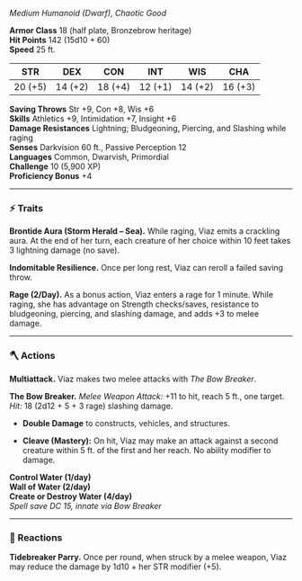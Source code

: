 _Medium Humanoid (Dwarf), Chaotic Good_

**Armor Class** 18 (half plate, Bronzebrow heritage)  
**Hit Points** 142 (15d10 + 60)  
**Speed** 25 ft.

|STR|DEX|CON|INT|WIS|CHA|
|---|---|---|---|---|---|
|20 (+5)|14 (+2)|18 (+4)|12 (+1)|14 (+2)|16 (+3)|

**Saving Throws** Str +9, Con +8, Wis +6  
**Skills** Athletics +9, Intimidation +7, Insight +6  
**Damage Resistances** Lightning; Bludgeoning, Piercing, and Slashing while raging  
**Senses** Darkvision 60 ft., Passive Perception 12  
**Languages** Common, Dwarvish, Primordial  
**Challenge** 10 (5,900 XP)  
**Proficiency Bonus** +4

---

### ⚡ Traits

**Brontide Aura (Storm Herald – Sea).** While raging, Viaz emits a crackling aura. At the end of her turn, each creature of her choice within 10 feet takes 3 lightning damage (no save).

**Indomitable Resilience.** Once per long rest, Viaz can reroll a failed saving throw.

**Rage (2/Day).** As a bonus action, Viaz enters a rage for 1 minute. While raging, she has advantage on Strength checks/saves, resistance to bludgeoning, piercing, and slashing damage, and adds +3 to melee damage.

---

### 🪓 Actions

**Multiattack.** Viaz makes two melee attacks with _The Bow Breaker_.

**The Bow Breaker.** _Melee Weapon Attack:_ +11 to hit, reach 5 ft., one target.  
_Hit:_ 18 (2d12 + 5 + 3 rage) slashing damage.

- **Double Damage** to constructs, vehicles, and structures.
    
- **Cleave (Mastery):** On hit, Viaz may make an attack against a second creature within 5 ft. of the first and her reach. No ability modifier to damage.
    

**Control Water (1/day)**  
**Wall of Water (2/day)**  
**Create or Destroy Water (4/day)**  
_Spell save DC 15, innate via Bow Breaker_

---

### 📜 Reactions

**Tidebreaker Parry.** Once per round, when struck by a melee weapon, Viaz may reduce the damage by 1d10 + her STR modifier (+5).